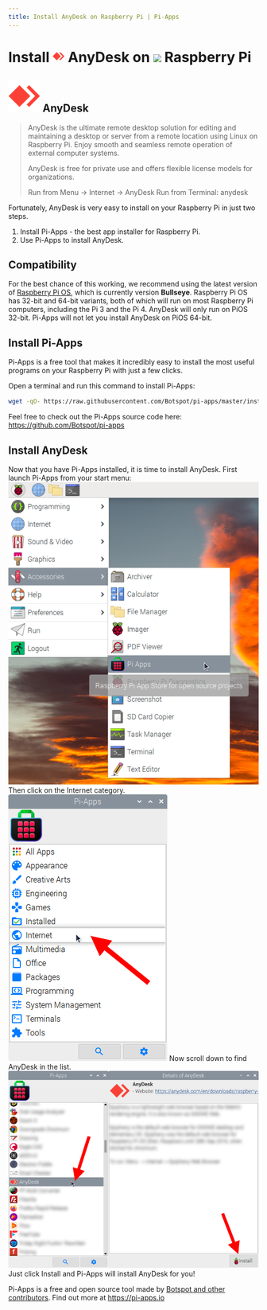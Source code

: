 ```yaml
---
title: Install AnyDesk on Raspberry Pi | Pi-Apps
---
```

<div class="simple-install-content content">

# Install <img src="/img/app-icons/AnyDesk/icon-64.png" height=24> AnyDesk on <img src=https://www.vectorlogo.zone/logos/raspberrypi/raspberrypi-icon.svg height=24> Raspberry Pi

## <img src="/img/app-icons/AnyDesk/icon-64.png"> AnyDesk
> AnyDesk is the ultimate remote desktop solution for editing and maintaining a desktop or server from a remote location using Linux on Raspberry Pi.
> Enjoy smooth and seamless remote operation of external computer systems.
> 
> AnyDesk is free for private use and offers flexible license models for organizations.
> 
> Run from Menu -> Internet -> AnyDesk
> Run from Terminal: anydesk

Fortunately, AnyDesk is very easy to install on your Raspberry Pi in just two steps.
1. Install Pi-Apps - the best app installer for Raspberry Pi.
2. Use Pi-Apps to install AnyDesk.
</div>
<div class="simple-install-content content">

## Compatibility
For the best chance of this working, we recommend using the latest version of [Raspberry Pi OS](https://www.raspberrypi.com/software/), which is currently version **Bullseye**.
Raspberry Pi OS has 32-bit and 64-bit variants, both of which will run on most Raspberry Pi computers, including the Pi 3 and the Pi 4.
AnyDesk will only run on PiOS 32-bit. Pi-Apps will not let you install AnyDesk on PiOS 64-bit.
</div>
<div class="simple-install-content content">

## Install Pi-Apps

Pi-Apps is a free tool that makes it incredibly easy to install the most useful programs on your Raspberry Pi with just a few clicks.

Open a terminal and run this command to install Pi-Apps:
```bash
wget -qO- https://raw.githubusercontent.com/Botspot/pi-apps/master/install | bash
```
Feel free to check out the Pi-Apps source code here: https://github.com/Botspot/pi-apps
</div>
<div class="simple-install-content content">

## Install AnyDesk

Now that you have Pi-Apps installed, it is time to install AnyDesk.
First launch Pi-Apps from your start menu:
<img src="/img/start-menu.png">
Then click on the Internet category.
<img src="/img/category-selections/Internet.png">
Now scroll down to find AnyDesk in the list.
<img src="/img/app-icons/AnyDesk/app-selection.png">
Just click Install and Pi-Apps will install AnyDesk for you!
</div>
<div class="simple-install-content content">

Pi-Apps is a free and open source tool made by [Botspot and other contributors](/about/#contributors). Find out more at https://pi-apps.io
</div>

